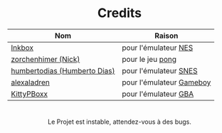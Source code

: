 <div align="center">
  <h1>Credits</h1>
  
  | Nom | Raison |
  |-----|--------|
  | <a href="https://www.clictune.com/jxZb">Inkbox</a> | pour l'émulateur <a href="https://www.clictune.com/jxZg">NES</a> |
  | <a href="https://www.clictune.com/jxZk">zorchenhimer (Nick)</a> | pour le jeu <a href="https://www.clictune.com/jxZn">pong</a> |
  | <a href="https://www.clictune.com/jxZq">humbertodias (Humberto Dias)</a> | pour l'émulateur <a href="https://www.clictune.com/jxZv">SNES</a> |
  | <a href="https://www.clictune.com/jxZy">alexaladren</a> | pour l'émulateur <a href="https://www.clictune.com/jxZz">Gameboy</a> |
  | <a href="https://www.clictune.com/jxZA">KittyPBoxx</a> | pour l'émulateur <a href="https://github.com/KittyPBoxx/IodineGBAEnhanced">GBA</a> |

#

  <p>Le Projet est instable, attendez-vous à des bugs.</p>
